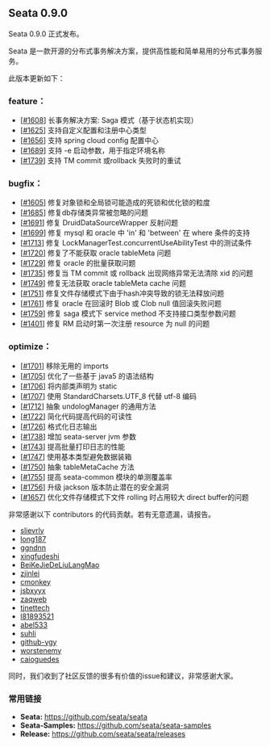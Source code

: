 ## Seata 0.9.0 

Seata 0.9.0 正式发布。

Seata 是一款开源的分布式事务解决方案，提供高性能和简单易用的分布式事务服务。

此版本更新如下：


### feature：
- [[#1608](https://github.com/seata/seata/pull/1608)] 长事务解决方案: Saga 模式（基于状态机实现）
- [[#1625](https://github.com/seata/seata/pull/1625)] 支持自定义配置和注册中心类型
- [[#1656](https://github.com/seata/seata/pull/1656)] 支持 spring cloud config 配置中心
- [[#1689](https://github.com/seata/seata/pull/1689)] 支持 -e 启动参数，用于指定环境名称
- [[#1739](https://github.com/seata/seata/pull/1739)] 支持 TM commit 或rollback 失败时的重试


### bugfix：
- [[#1605](https://github.com/seata/seata/pull/1605)] 修复对象锁和全局锁可能造成的死锁和优化锁的粒度
- [[#1685](https://github.com/seata/seata/pull/1685)] 修复db存储类异常被忽略的问题
- [[#1691](https://github.com/seata/seata/pull/1691)] 修复 DruidDataSourceWrapper 反射问题
- [[#1699](https://github.com/seata/seata/pull/1699)] 修复 mysql 和 oracle 中 'in' 和 'between' 在 where 条件的支持
- [[#1713](https://github.com/seata/seata/pull/1713)] 修复 LockManagerTest.concurrentUseAbilityTest 中的测试条件
- [[#1720](https://github.com/seata/seata/pull/1720)] 修复了不能获取 oracle tableMeta 问题
- [[#1729](https://github.com/seata/seata/pull/1729)] 修复 oracle 的批量获取问题
- [[#1735](https://github.com/seata/seata/pull/1735)] 修复当 TM commit 或 rollback 出现网络异常无法清除 xid 的问题
- [[#1749](https://github.com/seata/seata/pull/1749)] 修复无法获取 oracle tableMeta cache 问题
- [[#1751](https://github.com/seata/seata/pull/1751)] 修复文件存储模式下由于hash冲突导致的锁无法释放问题
- [[#1761](https://github.com/seata/seata/pull/1761)] 修复 oracle 在回滚时 Blob 或 Clob null 值回滚失败问题
- [[#1759](https://github.com/seata/seata/pull/1759)] 修复 saga 模式下 service method 不支持接口类型参数问题
- [[#1401](https://github.com/seata/seata/pull/1401)] 修复 RM 启动时第一次注册 resource 为 null 的问题



### optimize： 
- [[#1701](https://github.com/seata/seata/pull/1701)] 移除无用的 imports
- [[#1705](https://github.com/seata/seata/pull/1705)] 优化了一些基于 java5 的语法结构
- [[#1706](https://github.com/seata/seata/pull/1706)] 将内部类声明为 static
- [[#1707](https://github.com/seata/seata/pull/1707)] 使用 StandardCharsets.UTF_8 代替 utf-8 编码
- [[#1712](https://github.com/seata/seata/pull/1712)] 抽象 undologManager 的通用方法
- [[#1722](https://github.com/seata/seata/pull/1722)] 简化代码提高代码的可读性
- [[#1726](https://github.com/seata/seata/pull/1726)] 格式化日志输出
- [[#1738](https://github.com/seata/seata/pull/1738)] 增加 seata-server jvm 参数
- [[#1743](https://github.com/seata/seata/pull/1743)] 提高批量打印日志的性能
- [[#1747](https://github.com/seata/seata/pull/1747)] 使用基本类型避免数据装箱
- [[#1750](https://github.com/seata/seata/pull/1750)] 抽象 tableMetaCache 方法
- [[#1755](https://github.com/seata/seata/pull/1755)] 提高 seata-common 模块的单测覆盖率
- [[#1756](https://github.com/seata/seata/pull/1756)] 升级 jackson 版本防止潜在的安全漏洞
- [[#1657](https://github.com/seata/seata/pull/1657)] 优化文件存储模式下文件 rolling 时占用较大 direct buffer的问题



非常感谢以下 contributors 的代码贡献。若有无意遗漏，请报告。

- [slievrly](https://github.com/slievrly)
- [long187](https://github.com/long187)
- [ggndnn](https://github.com/ggndnn)
- [xingfudeshi](https://github.com/xingfudeshi)
- [BeiKeJieDeLiuLangMao](https://github.com/BeiKeJieDeLiuLangMao)
- [zjinlei](https://github.com/zjinlei)
- [cmonkey](https://github.com/cmonkey)
- [jsbxyyx](https://github.com/jsbxyyx)
- [zaqweb](https://github.com/zaqweb)
- [tjnettech](https://github.com/tjnettech)
- [l81893521](https://github.com/l81893521)
- [abel533](https://github.com/abel533)
- [suhli](https://github.com/suhli)
- [github-ygy](https://github.com/github-ygy)
- [worstenemy](https://github.com/worstenemy)
- [caioguedes](https://github.com/caioguedes)

同时，我们收到了社区反馈的很多有价值的issue和建议，非常感谢大家。


### 常用链接
- **Seata:** https://github.com/seata/seata  
- **Seata-Samples:** https://github.com/seata/seata-samples   
- **Release:** https://github.com/seata/seata/releases

